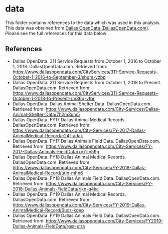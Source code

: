 # data
This folder contains references to the data which was used in this analysis. This data was obtained from [Dallas OpenData (DallasOpenData.com)](https://www.dallasopendata.com/). Please see the full references for this data below:

## References
- Dallas OpenData. 311 Service Requests from October 1, 2016 to October 1, 2018. DallasOpenData.com. Retrieved from: https://www.dallasopendata.com/CityServices/311-Service-Requests-October-1-2016-to-September-3/shgm-yzbp
- Dallas OpenData. 311 Service Requests from October 1, 2018 to Present. DallasOpenData.com. Retrieved from: https://www.dallasopendata.com/CityServices/311-Service-Requests-October-1-2018-to-Present-/m36q-vtbr
- Dallas OpenData. Dallas Animal Shelter Data. DallasOpenData.com. Retrieved from: https://www.dallasopendata.com/City-Services/Dallas-Animal-Shelter-Data/7h2m3um5 
- Dallas OpenData. FY17 Dallas Animal Medical Records. DallasOpenData.com. Retrieved from: https://www.dallasopendata.com/City-Services/FY-2017-Dallas-AnimalMedical-Record/c24f-adak
- Dallas OpenData. FY17 Dallas Animals Field Data. DallasOpenData.com. Retrieved from: https://www.dallasopendata.com/City-Services/FY-2017-Dallas-Animals-FieldData/xy7j-y59g
- Dallas OpenData. FY18 Dallas Animal Medical Records. DallasOpenData.com. Retrieved from: https://www.dallasopendata.com/City-Services/FY-2018-Dallas-AnimalMedical-Record/utjn-mhn6
- Dallas OpenData. FY18 Dallas Animals Field Data. DallasOpenData.com. Retrieved from: https://www.dallasopendata.com/City-Services/FY-2018-Dallas-Animals-FieldData/rjkn-q4kc
- Dallas OpenData. FY19 Dallas Animal Medical Records. DallasOpenData.com. Retrieved from: https://www.dallasopendata.com/City-Services/FY-2019-Dallas-AnimalMedical-Record/6ucs-kgep
- Dallas OpenData. FY19 Dallas Animals Field Data. DallasOpenData.com. Retrieved from: https://www.dallasopendata.com/City-Services/FY2019-Dallas-Animals-FieldData/rgsr-utra